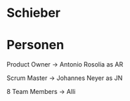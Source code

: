 # Schieber

# Personen

Product Owner -> Antonio Rosolia as AR

Scrum Master -> Johannes Neyer as JN

8 Team Members -> Alli
